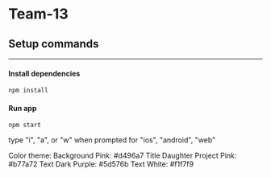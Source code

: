 # Team-13

## Setup commands

---

#### Install dependencies

```
npm install
```

#### Run app

```
npm start
```

type "i", "a", or "w" when prompted for "ios", "android", "web"

Color theme:
Background Pink: #d496a7
Title Daughter Project Pink: #b77a72
Text Dark Purple: #5d576b
Text White: #f1f7f9
